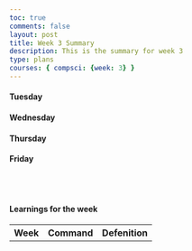 ```yaml
---
toc: true
comments: false
layout: post
title: Week 3 Summary
description: This is the summary for week 3
type: plans
courses: { compsci: {week: 3} }
---
```



#### Tuesday


#### Wednesday


#### Thursday


#### Friday


<br><br>

#### Learnings for the week

<table>
<tr>
<th>Week</th>
<th>Command</th>
<th>Defenition</th>
</tr>





